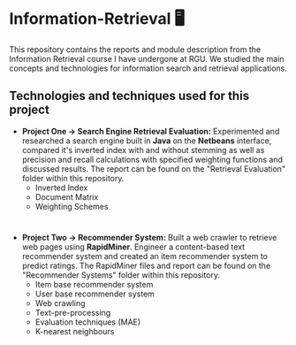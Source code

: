 # Information-Retrieval   :desktop_computer: 
This repository contains the reports and module description from the Information Retrieval course I have undergone at RGU. We studied the main concepts and technologies for information search and retrieval applications.

## Technologies and techniques used for this project
* **Project One → Search Engine Retrieval Evaluation:** Experimented and researched a search engine built in **Java** on the **Netbeans** interface, compared it's inverted index with and without stemming as well as precision and recall calculations with specified weighting functions and discussed results. The report can be found on the "Retrieval Evaluation" folder within this repository.
   * Inverted Index
   * Document Matrix
   * Weighting Schemes
   
#
   
* **Project Two → Recommender System:** Built a web crawler to retrieve web pages using **RapidMiner**. Engineer a content-based text recommender system and created an item recommender system to predict ratings. The RapidMiner files and report can be found on the "Recommender Systems" folder within this repository.
   * Item base recommender system
   * User base recommender system
   * Web crawling
   * Text-pre-processing
   * Evaluation techniques (MAE)
   * K-nearest neighbours

